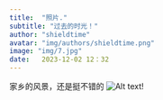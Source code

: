 ```yaml
---
title:  "照片."
subtitle: "过去的时光！"
author: "shieldtime"
avatar: "img/authors/shieldtime.png"
image: "img/7.jpg"
date:   2023-12-02 12：32
---
```


家乡的风景，还是挺不错的
![Alt text](img/1.jpg)!